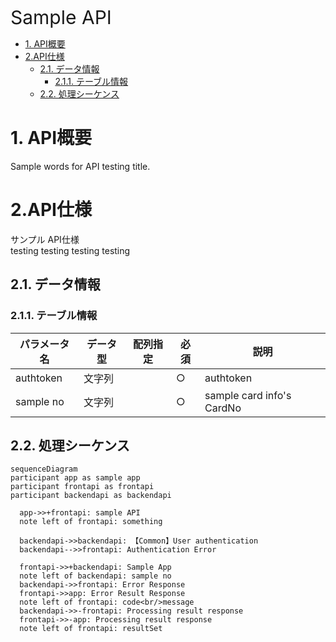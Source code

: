 <link href="./style.css" rel="stylesheet"></link>

<span style="font-size: 30px;">Sample API</sapn>

- [1. API概要](#1-api概要)
- [2.API仕様](#2api仕様)
  - [2.1. データ情報](#21-データ情報)
    - [2.1.1. テーブル情報](#211-テーブル情報)
  - [2.2. 処理シーケンス](#22-処理シーケンス)

# 1. API概要
 Sample words for API testing title.

# 2.API仕様
 サンプル API仕様<br>
 testing testing testing testing
## 2.1. データ情報

### 2.1.1. テーブル情報
| パラメータ名 | データ型 | 配列指定 | 必須 | 説明 | 
| ----------- | ------- | ------- | ---- | ---- |
| authtoken | 文字列|  | ○ | authtoken |
| sample no | 文字列 |  | ○ | sample card info's CardNo |


## 2.2. 処理シーケンス

```mermaid
sequenceDiagram
participant app as sample app
participant frontapi as frontapi
participant backendapi as backendapi

  app->>+frontapi: sample API
  note left of frontapi: something
  
  backendapi->>backendapi: 【Common】User authentication
  backendapi-->>frontapi: Authentication Error

  frontapi->>+backendapi: Sample App
  note left of backendapi: sample no
  backendapi->>frontapi: Error Response
  frontapi->>app: Error Result Response
  note left of frontapi: code<br/>message
  backendapi->>-frontapi: Processing result response
  frontapi->>-app: Processing result response
  note left of frontapi: resultSet
```

<br>
